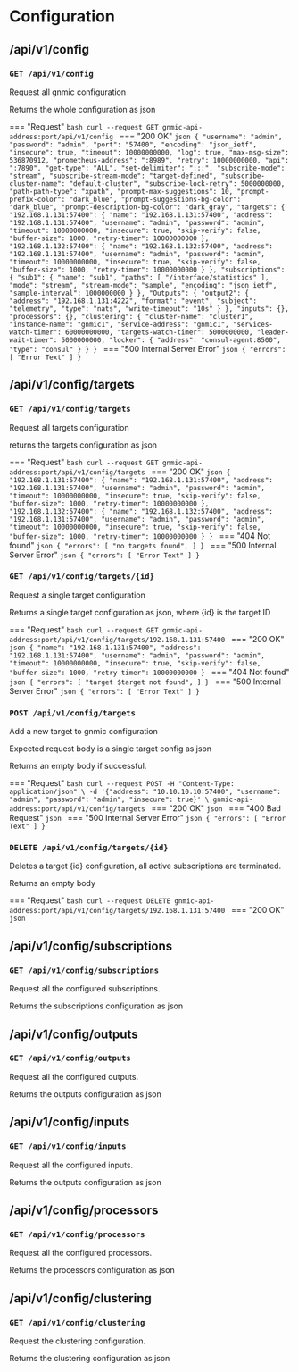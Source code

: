 
# Configuration

## /api/v1/config

### `GET /api/v1/config`

Request all gnmic configuration

Returns the whole configuration as json

=== "Request"
    ```bash
    curl --request GET gnmic-api-address:port/api/v1/config
    ```
=== "200 OK"
    ```json
    {
        "username": "admin",
        "password": "admin",
        "port": "57400",
        "encoding": "json_ietf",
        "insecure": true,
        "timeout": 10000000000,
        "log": true,
        "max-msg-size": 536870912,
        "prometheus-address": ":8989",
        "retry": 10000000000,
        "api": ":7890",
        "get-type": "ALL",
        "set-delimiter": ":::",
        "subscribe-mode": "stream",
        "subscribe-stream-mode": "target-defined",
        "subscribe-cluster-name": "default-cluster",
        "subscribe-lock-retry": 5000000000,
        "path-path-type": "xpath",
        "prompt-max-suggestions": 10,
        "prompt-prefix-color": "dark_blue",
        "prompt-suggestions-bg-color": "dark_blue",
        "prompt-description-bg-color": "dark_gray",
        "targets": {
            "192.168.1.131:57400": {
                "name": "192.168.1.131:57400",
                "address": "192.168.1.131:57400",
                "username": "admin",
                "password": "admin",
                "timeout": 10000000000,
                "insecure": true,
                "skip-verify": false,
                "buffer-size": 1000,
                "retry-timer": 10000000000
            },
            "192.168.1.132:57400": {
                "name": "192.168.1.132:57400",
                "address": "192.168.1.131:57400",
                "username": "admin",
                "password": "admin",
                "timeout": 10000000000,
                "insecure": true,
                "skip-verify": false,
                "buffer-size": 1000,
                "retry-timer": 10000000000
            }
        },
        "subscriptions": {
            "sub1": {
                "name": "sub1",
                "paths": [
                    "/interface/statistics"
                ],
                "mode": "stream",
                "stream-mode": "sample",
                "encoding": "json_ietf",
                "sample-interval": 1000000000
            }
        },
        "Outputs": {
            "output2": {
                "address": "192.168.1.131:4222",
                "format": "event",
                "subject": "telemetry",
                "type": "nats",
                "write-timeout": "10s"
            }
        },
        "inputs": {},
        "processors": {},
        "clustering": {
            "cluster-name": "cluster1",
            "instance-name": "gnmic1",
            "service-address": "gnmic1",
            "services-watch-timer": 60000000000,
            "targets-watch-timer": 5000000000,
            "leader-wait-timer": 5000000000,
            "locker": {
                "address": "consul-agent:8500",
                "type": "consul"
            }
        }
    }
    ```
=== "500 Internal Server Error"
    ```json
    {
        "errors": [
            "Error Text"
        ]
    }
    ```

## /api/v1/config/targets

### `GET /api/v1/config/targets`

Request all targets configuration

returns the targets configuration as json

=== "Request"
    ```bash
    curl --request GET gnmic-api-address:port/api/v1/config/targets
    ```
=== "200 OK"
    ```json
    {
        "192.168.1.131:57400": {
            "name": "192.168.1.131:57400",
            "address": "192.168.1.131:57400",
            "username": "admin",
            "password": "admin",
            "timeout": 10000000000,
            "insecure": true,
            "skip-verify": false,
            "buffer-size": 1000,
            "retry-timer": 10000000000
        },
        "192.168.1.132:57400": {
            "name": "192.168.1.132:57400",
            "address": "192.168.1.131:57400",
            "username": "admin",
            "password": "admin",
            "timeout": 10000000000,
            "insecure": true,
            "skip-verify": false,
            "buffer-size": 1000,
            "retry-timer": 10000000000
        }
    }
    ```
=== "404 Not found"
    ```json
    {
        "errors": [
            "no targets found",
        ]
    }
    ```
=== "500 Internal Server Error"
    ```json
    {
        "errors": [
            "Error Text"
        ]
    }
    ```

### `GET /api/v1/config/targets/{id}`

Request a single target configuration

Returns a single target configuration as json, where {id} is the target ID

=== "Request"
    ```bash
    curl --request GET gnmic-api-address:port/api/v1/config/targets/192.168.1.131:57400
    ```
=== "200 OK"
    ```json
    {
        "name": "192.168.1.131:57400",
        "address": "192.168.1.131:57400",
        "username": "admin",
        "password": "admin",
        "timeout": 10000000000,
        "insecure": true,
        "skip-verify": false,
        "buffer-size": 1000,
        "retry-timer": 10000000000
    }
    ```
=== "404 Not found"
    ```json
    {
        "errors": [
            "target $target not found",
        ]
    }
    ```
=== "500 Internal Server Error"
    ```json
    {
        "errors": [
            "Error Text"
        ]
    }
    ```

### `POST /api/v1/config/targets`

Add a new target to gnmic configuration

Expected request body is a single target config as json

Returns an empty body if successful.

=== "Request"
    ```bash
    curl --request POST -H "Content-Type: application/json" \
         -d '{"address": "10.10.10.10:57400", "username": "admin", "password": "admin", "insecure": true}' \
         gnmic-api-address:port/api/v1/config/targets
    ```
=== "200 OK"
    ```json
    ```
=== "400 Bad Request"
    ```json
    ```
=== "500 Internal Server Error"
    ```json
    {
        "errors": [
            "Error Text"
        ]
    }
    ```

### `DELETE /api/v1/config/targets/{id}`
  
Deletes a target {id} configuration, all active subscriptions are terminated.

Returns an empty body

=== "Request"
    ```bash
    curl --request DELETE gnmic-api-address:port/api/v1/config/targets/192.168.1.131:57400
    ```
=== "200 OK"
    ```json
    ```

## /api/v1/config/subscriptions

### `GET /api/v1/config/subscriptions`

Request all the configured subscriptions.

Returns the subscriptions configuration as json

## /api/v1/config/outputs

### `GET /api/v1/config/outputs`

Request all the configured outputs.

Returns the outputs configuration as json

## /api/v1/config/inputs

### `GET /api/v1/config/inputs`

Request all the configured inputs.

Returns the outputs configuration as json

## /api/v1/config/processors

### `GET /api/v1/config/processors`

Request all the configured processors.

Returns the processors configuration as json

## /api/v1/config/clustering

### `GET /api/v1/config/clustering`

Request the clustering configuration.

Returns the clustering configuration as json
